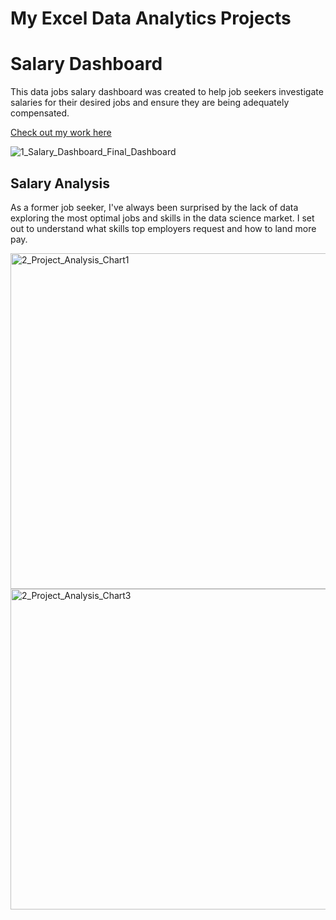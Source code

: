 # My Excel Data Analytics Projects

# Salary Dashboard
This data jobs salary dashboard was created to help job seekers investigate salaries for their desired jobs and ensure they are being adequately compensated.

[Check out my work here](Project_1-Dashboard)

![1_Salary_Dashboard_Final_Dashboard](https://github.com/user-attachments/assets/6c775ab0-d7ce-41c4-bbfa-5dc7e7e93268)

## Salary Analysis
As a former job seeker, I've always been surprised by the lack of data exploring the most optimal jobs and skills in the data science market. I set out to understand what skills top employers request and how to land more pay.


<img width="874" height="537" alt="2_Project_Analysis_Chart1" src="https://github.com/user-attachments/assets/292cfa81-9f1b-40e7-9b8d-4c9a95e9307e" />

<img width="759" height="513" alt="2_Project_Analysis_Chart3" src="https://github.com/user-attachments/assets/dd7cf572-3ade-4615-9c89-1926236e4c93" />
